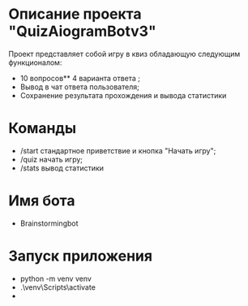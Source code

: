 # Описание проекта "QuizAiogramBotv3"
Проект представляет собой игру в квиз обладающую следующим функционалом:
* 10 вопросов** 4 варианта ответа ;
* Вывод в чат ответа пользователя;
* Сохранение результата прохождения и вывода статистики
# Команды
* /start стандартное приветствие и кнопка "Начать игру";
* /quiz начать игру;
* /stats вывод статистики
# Имя бота
* Brainstormingbot
# Запуск приложения
* python -m venv venv
* .\venv\Scripts\activate
* 
